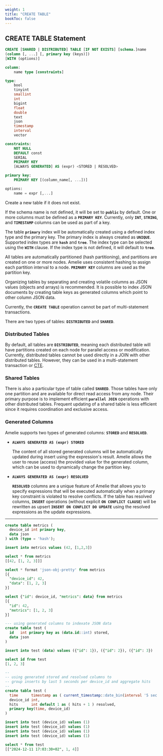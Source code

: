 ```yaml
---
weight: 1
title: "CREATE TABLE"
bookToc: false
---
```


## CREATE TABLE Statement

```SQL
CREATE [SHARED | DISTRIBUTED] TABLE [IF NOT EXISTS] [schema.]name
(column [, ...] [, primary key (keys)])
[WITH (options)]

column:
	name type [constraints]

type:
	bool
	tinyint
	smallint
	int
	bigint
	float
	double
	text
	json
	timestamp
	interval
	vector

constraints:
	NOT NULL
	DEFAULT const
	SERIAL
	PRIMARY KEY
	[ALWAYS GENERATED] AS (expr) <STORED | RESOLVED>

primary key:
	PRIMARY KEY [(column_name[, ...])] 

options:
	name = expr [,...]
```

Create a new table if it does not exist.

If the schema name is not defined, it will be set to **`public`** by default. One or more columns must be
defined as a **`PRIMARY KEY`**. Currently, only **`INT`**, **`STRING`**, and **`TIMESTAMP`** columns can be used as
part of a key.

The table **`primary`** index will be automatically created using a defined index type and the primary key.
The primary index is always created as **`UNIQUE`**. Supported index types are **`hash`** and **`tree`**. The index type can
be selected using the **`WITH`** clause. If the index type is not defined, it will default to **`tree`**.

All tables are automatically partitioned (hash partitioning), and partitions are created on one or
more nodes. Amelie uses consistent hashing to assign each partition interval to a node. **`PRIMARY KEY`**
columns are used as the partition key.

Organizing tables by separating and creating volatile columns as JSON values (objects and arrays) is recommended.
It is possible to index JSON documents by creating table keys as generated columns which
point to other column JSON data.

Currently, the **`CREATE TABLE`** operation cannot be part of multi-statement transactions.

There are two types of tables: **`DISTRIBUTED`** and **`SHARED`**.

### Distributed Tables

By default, all tables are **`DISTRIBUTED`**, meaning each distributed table will have partitions
created on each node for parallel access or modification. Currently, distributed tables cannot
be used directly in a JOIN with other distributed tables. However, they can be used in a multi-statement
transaction or [CTE](/docs/sql/transactions/cte).

### Shared Tables

There is also a particular type of table called **`SHARED`**. Those tables have only one partition and are
available for direct read access from any node. Their primary purpose is to implement efficient **`parallel
JOIN`** operations with other distributed tables. Frequent updating of a shared table is
less efficient since it requires coordination and exclusive access.

### Generated Columns

Amelie supports two types of generated columns: **`STORED`** and **`RESOLVED`**.

* **`ALWAYS GENERATED AS (expr) STORED`**

  The content of all stored generated columns will be automatically updated during insert
  using the expression's result. Amelie allows the user to reuse (access) the provided value for
  the generated column, which can be used to dynamically change the partition key.

* **`ALWAYS GENERATED AS (expr) RESOLVED`**

  **`RESOLVED`** columns are a unique feature of Amelie that allows you to specify expressions that
  will be executed automatically when a primary key constraint is violated to resolve conflicts.
  If the table has resolved columns, **`INSERT`** operations (without explicit **`ON CONFLICT CLAUSE`**)
  will be rewritten as upsert **`INSERT ON CONFLICT DO UPDATE`** using the resolved expressions as
  the update expressions.

---

```SQL
create table metrics (
  device_id int primary key,
  data json
) with (type = 'hash');

insert into metrics values (42, [1,2,3])

select * from metrics
[[42, [1, 2, 3]]]

select * format 'json-obj-pretty' from metrics
[{
  "device_id": 42,
  "data": [1, 2, 3]
}]

select {"id": device_id, "metrics": data} from metrics
[{
  "id": 42,
  "metrics": [1, 2, 3]
}]
```

```SQL
--- using generated columns to indexate JSON data
create table test (
  id   int primary key as (data.id::int) stored,
  data json
)

insert into test (data) values ({"id": 1}), ({"id": 2}), ({"id": 3})

select id from test
[1, 2, 3]
```

```SQL
--
-- using generated stored and resolved columns to
-- group inserts by last 5 seconds per device_id and aggregate hits
--
create table test (
  time      timestamp as ( current_timestamp::date_bin(interval '5 sec') ) stored,
  device_id int,
  hits      int default 1 as ( hits + 1 ) resolved,
  primary key(time, device_id)
)

insert into test (device_id) values (1)
insert into test (device_id) values (1)
insert into test (device_id) values (1)
insert into test (device_id) values (1)

select * from test
[["2024-12-11 17:03:30+02", 1, 4]]
```

